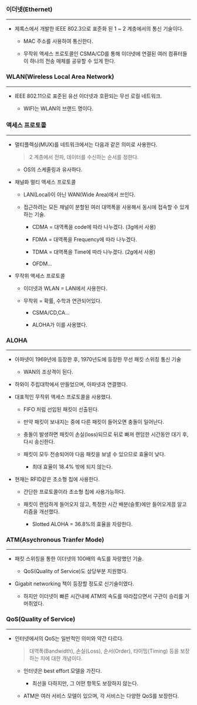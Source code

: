 ### 이더넷(Ethernet)
---
* 제록스에서 개발한 IEEE 802.3으로 표준화 된 1 ~ 2 계층에서의 통신 기술이다.

    * MAC 주소를 사용하여 통신한다.

    * 무작위 액세스 프로토콜인 CSMA/CD를 통해 이더넷에 연결된 여러 컴퓨터들이 하나의 전송 매체를 공유할 수 있게 한다.

### WLAN(Wireless Local Area Network)
---
* IEEE 802.11으로 표준된 유선 이더넷과 호환되는 무선 로컬 네트워크.

    * WIFI는 WLAN의 브랜드 명이다.

### 액세스 프로토콜
---
* 멀티플렉싱(MUX)를 네트워크에서는 다음과 같은 의미로 사용한다.

    > 2 계층에서 전파, 데이터를 수신하는 순서를 정한다.

    * OS의 스케줄링과 유사하다.

* 채널화 멀티 액세스 프로토콜

    * LAN(Local)이 아닌 WAN(Wide Area)에서 쓰인다.

    * 접근하려는 모든 채널이 분할된 여러 대역폭을 사용해서 동시에 접속할 수 있게 하는 기술.

        * CDMA = 대역폭을 code에 따라 나누겠다. (3g에서 사용)

        * FDMA = 대역폭을 Frequency에 따라 나누겠다.

        * TDMA = 대역폭을 Time에 따라 나누겠다. (2g에서 사용)

        * OFDM...

* 무작위 액세스 프로토콜

    * 이더넷과 WLAN = LAN에서 사용한다.

    * 무작위 = 확률, 수학과 연관되어있다.

        * CSMA/CD,CA...

        * ALOHA가 이를 사용했다.


### ALOHA
---
* 아파넷이 1969년에 등장한 후, 1970년도에 등장한 무선 패킷 스위칭 통신 기술

    * WAN의 조상격이 된다.

* 하와이 주립대학에서 만들었으며, 아파넷과 연결했다.

* 대표적인 무작위 액세스 프로토콜을 사용했다.

    * FIFO 처럼 선입된 패킷이 선출된다.

    * 만약 패킷이 보내지는 중에 다른 패킷이 들어오면 충돌이 일어난다.

    * 충돌이 발생하면 패킷이 손실(loss)되므로 뒤로 빠져 랜덤한 시간동안 대기 후, 다시 송신한다.

    * 패킷이 모두 전송되어야 다음 패킷을 보낼 수 있으므로 효율이 낮다.

        * 최대 효율이 18.4% 밖에 되지 않는다.

* 현재는 RFID같은 초소형 칩에 사용한다.

    * 간단한 프로토콜이라 초소형 칩에 사용가능하다.

    * 패킷이 랜덤하게 들어오지 않고, 특정한 시간 배분(슬롯)에만 들어오게끔 알고리즘을 개선했다.

        * Slotted ALOHA = 36.8%의 효율을 자랑한다.


### ATM(Asychronous Tranfer Mode)
---
* 패킷 스위칭을 통한 이더넷의 100배의 속도를 자랑했던 기술.

    * QoS(Quality of Service)도 상당부분 지원했다.

* Gigabit networking 책이 등장할 정도로 신기술이였다.

    * 하지만 이더넷이 빠른 시간내에 ATM의 속도를 따라잡으면서 구관이 승리를 거머쥐었다.

### QoS(Quality of Service)
---
* 인터넷에서의 QoS는 일반적인 의미와 약간 다르다.

    > 대역폭(Bandwidth), 손실(Loss), 순서(Order), 타이밍(Timing) 등을 보장하는 지에 대한 개념이다.

    * 인터넷은 best effort 모델을 가진다.

        * 최선을 다하지만, 그 어떤 항목도 보장하지 않는다.

    * ATM은 여러 서비스 모델이 있으며, 각 서비스는 다양한 QoS를 보장한다.